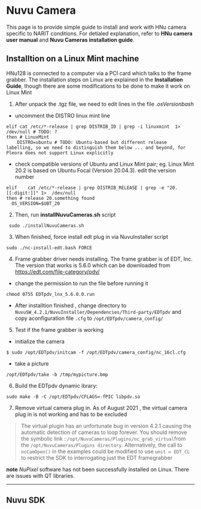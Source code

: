 # Nuvu Camera
This page is to provide simple guide to install and work with HNu camera specific to NARIT conditions. For detialed explanation, refer to **HNu camera user manual** and **Nuvu Cameras installation guide**.

## Installtion on a Linux Mint machine
HNu128 is connected to a computer via a PCI card which talks to the frame grabber. The installation steps on Linux are explained in the **Installation Guide**, though there are some modifications to be done to make it work on Linux Mint

1. After unpack the .tgz file, we need to edit lines in the file *.osVersionbash*

* uncomment the DISTRO linux mint line
```shell
elif cat /etc/*-release | grep DISTRIB_ID | grep -i linuxmint  1>  /dev/null # TODO: ?
then # LinuxMint
 	DISTRO=ubuntu # TODO: Ubuntu-based but different release labelling, so we need to distinguish them below ... and beyond, for Pleora does not support Linux explicitly
```

* check compatible versions of Ubuntu and Linux Mint pair;  eg. Linux Mint 20.2
is based on Ubuntu Focal (Version 20.04.3). edit the version number
```shell
elif 	cat /etc/*-release | grep DISTRIB_RELEASE | grep -e "20.[[:digit:]]" 1>  /dev/null
then # release 20.something found
  OS_VERSION=$UBT_20
  ```


2. Then, run **installNuvuCameras.sh** script
```shell
 sudo ./installNuvuCameras.sh
```
3. When finished, force install edt plug in via NuvuInstaller script
```shell
sudo ./nc-install-edt.bash FORCE
```
4. Frame grabber driver needs installing. The frame grabber is of EDT, Inc.
The version that works is 5.6.0 which can be downloaded from https://edt.com/file-category/pdv/
* change the permission to run the file before running it
```shell $
chmod 0755 EDTpdv_lnx_5.6.0.0.run
```
* After installtion finished , change directory to `NuvuSW_4.2.1/NuvuInstaller/Dependencies/Third-party/EDTpdv` and copy  aconfiguration file `.cfg` to `/opt/EDTpdv/camera_config/`

5. Test if the frame grabber is working
* initialize the camera
```shell
$ sudo /opt/EDTpdv/initcam -f /opt/EDTpdv/camera_config/nc_16cl.cfg
```
* take a picture
```shell
/opt/EDTpdv/take -b /tmp/mypicture.bmp
```
6. Build the EDTpdv dynamic ibrary:
```shell
sudo make -B -C /opt/EDTpdv/CFLAGS=-fPIC libpdv.so
```

7. Remove virtual camera plug in. As of August 2021 , the virtual camera plug in is not working and has to be excluded
>The virtual plugin  has an unfortunate bug in version 4.2.1 causing the automatic detection of cameras to loop forever.
You should remove the symbolic link :
	`/opt/NuvuCameras/Plugins/nc_grab_virtual`from the `/opt/NuvuCameras/Plugins directory`.
> Alternatively, the call to `ncCamOpen()` in the examples could be modified to use
  `unit = EDT_CL`
to restrict the SDK to interrogating just the EDT framegrabber


  **note**
  *NuPixel* software has not been successfully installed on Linux. There are issues
with QT libraries.


---
## Nuvu SDK
